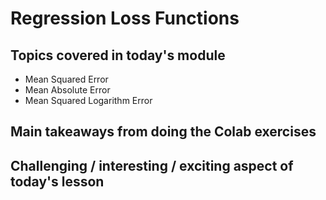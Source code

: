 # Regression Loss Functions

## Topics covered in today's module
* Mean Squared Error
* Mean Absolute Error
* Mean Squared Logarithm Error

## Main takeaways from doing the Colab exercises
<To be filled>

## Challenging / interesting / exciting aspect of today's lesson
<To be filled>
